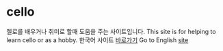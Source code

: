 # cello
첼로를 배우거나 취미로 할때 도움을 주는 사이트입니다. This site is for helping to learn cello or as a hobby.
한국어 사이트 <a href="kr.home.html">바로가기</a>
Go to English <a href="en.home.html">site</a>

